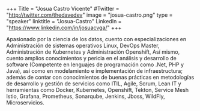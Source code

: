 +++
Title = "Josua Castro Vicente"
#Twitter = "http://twitter.com/thedavedev"
image = "josua-castro.png"
type = "speaker"
linktitle = "Josua-Castro"
LinkedIn = "https://www.linkedin.com/in/josuacvga/"
+++

Apasionado por la ciencia de los datos, cuento con especializaciones en Administración de sistemas operativos Linux, DevOps Master, Administración de Kubernetes y Administración Openshift, Así mismo, cuento amplios conocimientos y pericia en el análisis y desarrollo de software (Competente en lenguajes de programación como .Net, PHP y Java), así como en modelamiento e implementación de infraestructura; además de contar con conocimientos de buenas prácticas en metodologías de desarrollo y gestión de servicios como ITIL, Agile, Scrum, Lean IT y herramientas como Docker, Kubernetes, Openshift, Tekton, Service Mesh Istio, Grafana, Prometheus, Sonarqube, Jenkins, Jboss, WildFly, Microservicios.

